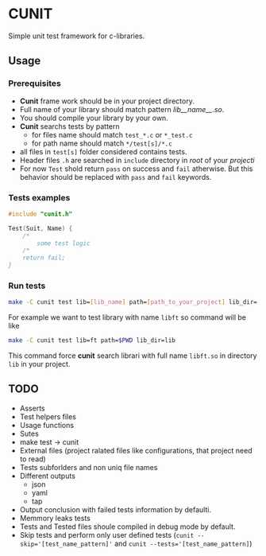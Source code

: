 # CUNIT
Simple unit test framework for c-libraries.

## Usage
### Prerequisites

- __Cunit__ frame work should be in your project directory.
- Full name of your library should match pattern *lib__name__.so*.
- You should compile your library by your own.
- __Cunit__ searchs tests by pattern
	- for files name should match `test_*.c` or `*_test.c`
	- for path name should match `*/test[s]/*.c`
- all files in `test[s]` folder considered contains tests.
- Header files `.h` are searched in `include` directory in _root_ of your _projecti_
- For now `Test` shold return `pass` on success and `fail` atherwise. But this behavior should be replaced with `pass` and `fail` keywords.

### Tests examples

```C
#include "cunit.h"

Test(Suit, Name) {
	/*
		some test logic
	/*
	return fail;
}
```

### Run tests
```Bash
make -C cunit test lib=[lib_name] path=[path_to_your_project] lib_dir=[lib_lir]
```

For example we want to test library with name `libft` so command will be like

```Bash
make -C cunit test lib=ft path=$PWD lib_dir=lib
```

This command force __cunit__ search librari with full name `libft.so` in directory `lib` in your project.

## TODO

- Asserts
- Test helpers files
- Usage functions
- Sutes
- make test -> cunit
- External files (project ralated files like configurations, that project need to read)
- Tests subforlders and non uniq file names
- Different outputs
	- json
	- yaml
	- tap
- Output conclusion with failed tests information by defaulti.
- Memmory leaks tests
- Tests and Tested files shoule compiled in debug mode by default.
- Skip tests and perform only user defined tests (`cunit --skip='[test_name_pattern]'` and `cunit --tests='[test_name_pattern]`)
